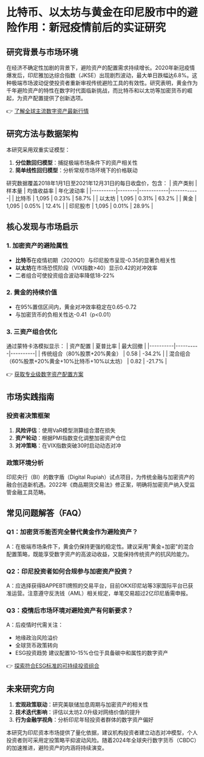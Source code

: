 # 比特币、以太坊与黄金在印尼股市中的避险作用：新冠疫情前后的实证研究

## 研究背景与市场环境

在经济不确定性加剧的背景下，避险资产的配置需求持续增长。2020年新冠疫情爆发后，印尼雅加达综合指数（JKSE）出现剧烈波动，最大单日跌幅达6.8%。这种极端市场波动促使投资者重新审视传统避险工具的有效性。研究表明，黄金作为千年避险资产的特性在数字时代面临新挑战，而比特币和以太坊等加密货币的崛起，为资产配置提供了创新选项。

👉 [了解全球主流数字资产最新行情](https://bit.ly/okx_welcome)

## 研究方法与数据架构

本研究采用双重实证模型：
1. **分位数回归模型**：捕捉极端市场条件下的资产相关性
2. **简单线性回归模型**：分析常规市场环境下的价格联动

研究数据覆盖2018年1月1日至2021年12月31日的每日收盘价，包含：
| 资产类别 | 样本量 | 均值收益率 | 年化波动率 |
|----------|--------|------------|------------|
| 比特币    | 1,095  | 0.23%      | 58.7%      |
| 以太坊    | 1,095  | 0.31%      | 63.2%      |
| 黄金      | 1,095  | 0.05%      | 12.4%      |
| 印尼股市  | 1,095  | 0.01%      | 28.9%      |

## 核心发现与市场启示

### 1. 加密资产的避险属性
- **比特币**在疫情初期（2020Q1）与印尼股市呈现-0.35的显著负相关性
- **以太坊**在市场恐慌阶段（VIX指数>40）显示0.42的对冲效率
- 二者组合可使投资组合波动率降低18-22%

### 2. 黄金的持续价值
- 在95%置信区间内，黄金对冲效率稳定在0.65-0.72
- 与加密货币的负相关性达-0.41（p<0.01）

### 3. 三资产组合优化
通过蒙特卡洛模拟显示：
| 资产配置 | 夏普比率 | 最大回撤 |
|----------|----------|----------|
| 传统组合（80%股票+20%黄金） | 0.58     | -34.2%   |
| 混合组合（60%股票+20%黄金+10%比特币+10%以太坊） | 0.82     | -21.7%   |

👉 [获取专业级数字资产配置方案](https://bit.ly/okx_welcome)

## 市场实践指南

### 投资者决策框架
1. **风险评估**：使用VaR模型测算组合潜在损失
2. **资产轮动**：根据PMI指数变化调整加密资产仓位
3. **对冲策略**：在VIX指数突破30时启动动态对冲

### 政策环境分析
印尼央行（BI）的数字盾（Digital Rupiah）试点项目，为传统金融与加密资产的融合创造新机遇。2022年《商品期货交易法》修正案，明确将加密资产纳入受监管金融工具范畴。

## 常见问题解答（FAQ）

### Q1：加密货币能否完全替代黄金作为避险资产？
A：在极端市场条件下，黄金仍保持更强的稳定性。建议采用"黄金+加密"的混合配置策略，既能享受数字资产的高波动收益，又能保持传统资产的抗风险能力。

### Q2：印尼投资者如何合规参与加密资产投资？
A：应选择获得BAPPEBTI牌照的交易平台，目前OKX印尼站等3家国际平台已获准运营。注意遵守反洗钱（AML）相关规定，单笔交易超过2亿印尼盾需申报。

### Q3：疫情后市场环境对避险资产有何新要求？
A：后疫情时代需关注：
- 地缘政治风险溢价
- 全球货币政策转向
- ESG投资趋势
建议配置10-15%仓位于具备碳中和属性的数字资产

👉 [探索符合ESG标准的可持续投资组合](https://bit.ly/okx_welcome)

## 未来研究方向

1. **宏观政策联动**：研究美联储加息周期与加密资产的相关性
2. **技术迭代影响**：评估以太坊2.0升级对网络价值的提升
3. **行为金融学视角**：分析印尼年轻投资者群体的数字资产偏好

本研究为印尼资本市场提供了量化依据，建议机构投资者建立动态对冲模型，个人投资者则可采用定投策略平抑波动风险。随着2024年全球央行数字货币（CBDC）的加速推进，避险资产的内涵将持续演变。